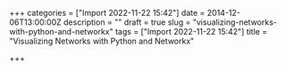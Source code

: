 +++
categories = ["Import 2022-11-22 15:42"]
date = 2014-12-06T13:00:00Z
description = ""
draft = true
slug = "visualizing-networks-with-python-and-networkx"
tags = ["Import 2022-11-22 15:42"]
title = "Visualizing Networks with Python and Networkx"

+++




